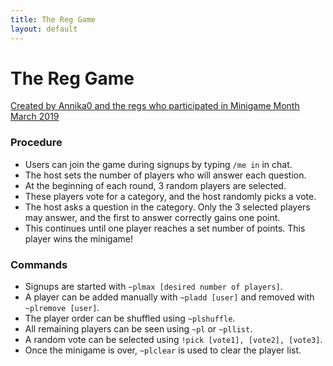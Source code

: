 ```yaml
---
title: The Reg Game
layout: default
---
```


# The Reg Game #

[Created by Annika0 and the regs who participated in Minigame Month March 2019](https://docs.google.com/document/d/1yU4jdU37wgs3kxYCcZ2dg3ESgR31-Olt43kpZq7Bqb4/edit)

### Procedure

- Users can join the game during signups by typing `/me in` in chat.
- The host sets the number of players who will answer each question.
- At the beginning of each round, 3 random players are selected.
- These players vote for a category, and the host randomly picks a vote.
- The host asks a question in the category. Only the 3 selected players may answer, and the first to answer correctly gains one point.
- This continues until one player reaches a set number of points. This player wins the minigame!

### Commands

- Signups are started with `~plmax [desired number of players]`.
- A player can be added manually with `~pladd [user]` and removed with `~plremove [user]`.
- The player order can be shuffled using `~plshuffle`.
- All remaining players can be seen using `~pl` or `~pllist`.
- A random vote can be selected using `!pick [vote1], [vote2], [vote3]`.
- Once the minigame is over, `~plclear` is used to clear the player list.
